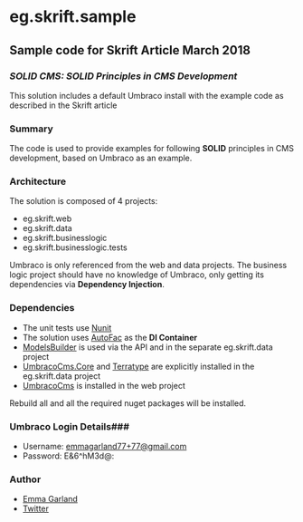 # eg.skrift.sample
## Sample code for Skrift Article March 2018 ##
### *SOLID CMS: SOLID Principles in CMS Development* ###

This solution includes a default Umbraco install with the example code as described in the Skrift article

### Summary ###

The code is used to provide examples for following **SOLID** principles in CMS development, based on Umbraco as an example.

### Architecture ###

The solution is composed of 4 projects:

- eg.skrift.web
- eg.skrift.data
- eg.skrift.businesslogic
- eg.skrift.businesslogic.tests

Umbraco is only referenced from the web and data projects. The business logic project should have no knowledge of Umbraco, only getting its dependencies via **Dependency Injection**.

### Dependencies ###

- The unit tests use [Nunit](http://nunit.org/)
- The solution uses [AutoFac](https://autofac.org/) as the **DI Container**
- [ModelsBuilder](https://our.umbraco.org/documentation/reference/templating/modelsbuilder/) is used via the API and in the separate eg.skrift.data project
- [UmbracoCms.Core](https://www.nuget.org/packages/UmbracoCms.Core/) and [Terratype](https://our.umbraco.org/projects/backoffice-extensions/terratype/) are explicitly installed in the eg.skrift.data project
- [UmbracoCms](https://www.nuget.org/packages/UmbracoCms) is installed in the web project

Rebuild all and all the required nuget packages will be installed. 

### Umbraco Login Details###

- Username: emmagarland77+77@gmail.com
- Password: E&6^hM3d@:

### Author ###

- [Emma Garland](https://emmagarland.com/)
- [Twitter](http://twitter.com/emmagarland)
